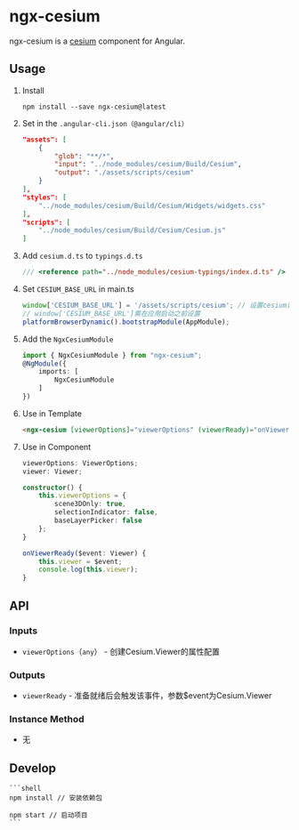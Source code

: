 # ngx-cesium

ngx-cesium is a [cesium](https://cesiumjs.org/) component for Angular.

## Usage

1. Install

	```shell
	npm install --save ngx-cesium@latest
	```

2. Set in the `.angular-cli.json（@angular/cli）`

	```json
    "assets": [
        {
            "glob": "**/*",
            "input": "../node_modules/cesium/Build/Cesium",
            "output": "./assets/scripts/cesium"
        }
    ],
    "styles": [
        "../node_modules/cesium/Build/Cesium/Widgets/widgets.css"
    ],
    "scripts": [
        "../node_modules/cesium/Build/Cesium/Cesium.js"
    ]
	```

3. Add `cesium.d.ts` to `typings.d.ts`

	```typescript
    /// <reference path="../node_modules/cesium-typings/index.d.ts" />
	```

4. Set `CESIUM_BASE_URL` in main.ts

	```typescript
    window['CESIUM_BASE_URL'] = '/assets/scripts/cesium'; // 设置cesium请求资源的基本路径
    // window['CESIUM_BASE_URL']需在应用启动之前设置
    platformBrowserDynamic().bootstrapModule(AppModule);
	```

5. Add the `NgxCesiumModule`

	```typescript
	import { NgxCesiumModule } from "ngx-cesium";
	@NgModule({
	    imports: [
	        NgxCesiumModule
	    ]
	})
	```

6. Use in Template

	```html
	<ngx-cesium [viewerOptions]="viewerOptions" (viewerReady)="onViewerReady($event)"></ngx-cesium>
	```

7. Use in Component

	```typescript
    viewerOptions: ViewerOptions;
    viewer: Viewer;

    constructor() {
        this.viewerOptions = {
            scene3DOnly: true,
            selectionIndicator: false,
            baseLayerPicker: false
        };
    }

    onViewerReady($event: Viewer) {
        this.viewer = $event;
        console.log(this.viewer);
    }
	```

## API

### Inputs

- `viewerOptions`（`any`） - 创建Cesium.Viewer的属性配置

### Outputs

- `viewerReady` - 准备就绪后会触发该事件，参数$event为Cesium.Viewer

### Instance Method

- 无

## Develop

	```shell
	npm install // 安装依赖包
	
	npm start // 启动项目
	```
